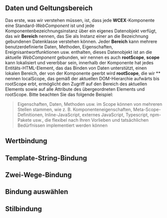 <!--DESC: {icon:{name:"explore"},id:3} -->



## Daten und Geltungsbereich
Das erste, was wir verstehen müssen, ist, dass jede **WCEX**-Komponente eine Standard-_WebComponent_ ist und jede Komponentenbezeichnungsinstanz über ein eigenes Datenobjekt verfügt, das wir **Bereich** nennen, das Sie als Instanz einer an die Bezeichnung gebundenen Datenklasse verstehen können.
Jeder **Bereich** kann mehrere benutzerdefinierte Daten, Methoden, Eigenschaften, Ereignisantwortfunktionen usw. enthalten, dieses Datenobjekt ist an die aktuelle _WebComponent_ gebunden, wir nennen es auch **rootScope**, **scope** kann lokalisiert und vererbbar sein, innerhalb der Komponente hat jedes Entitäts-HTML-Element, das das Binden von Daten unterstützt, einen lokalen Bereich, der von der Komponente geerbt wird **rootScope**, die wir ** nennen localScope, das gemäß der aktuellen DOM-Hierarchie aufwärts bis rootScope erbt, ermöglicht den Zugriff auf den Bereich des aktuellen Elements sowie auf alle Attribute des übergeordneten Elements und rootScope. Bitte beachten Sie das folgende Beispiel:

> Eigenschaften, Daten, Methoden usw. im Scope können von mehreren Stellen stammen, wie z. B. Komponenteneigenschaften, Meta-Scope-Definitionen, Inline-JavaScript, externes JavaScript, Typescript, npm-Pakete usw., die flexibel nach Ihren Vorlieben und tatsächlichen Bedürfnissen implementiert werden können

<div><wcex-doc.com-playground files="['ext/app1/index.html','ext/app1/app.html','ext/app1/data.js']"></wcex-doc.com-playground></div>


## Wertbindung

## Template-String-Bindung

## Zwei-Wege-Bindung

## Bindung auswählen

## Stilbindung

